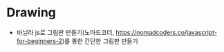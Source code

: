 # Drawing

- 바닐라 js로 그림판 만들기(노마드코더, https://nomadcoders.co/javascript-for-beginners-2)를 통한 간단한 그림판 만들기
